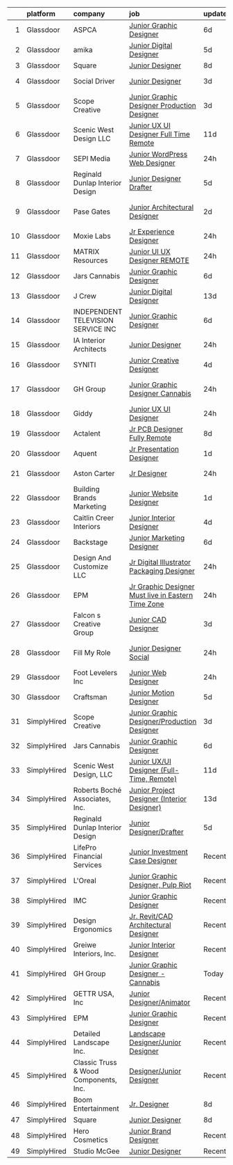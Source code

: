 

|    | platform    | company                               | job                                                                                                                                                                                                                                                                                                                                                                                                                                                                                                                                                                                                                                                                                                                                                                                                                                                                                                                                                                                                                                                                                                                                                                                                                                                                                                                                                        | update_time   | location            |
|---:|:------------|:--------------------------------------|:-----------------------------------------------------------------------------------------------------------------------------------------------------------------------------------------------------------------------------------------------------------------------------------------------------------------------------------------------------------------------------------------------------------------------------------------------------------------------------------------------------------------------------------------------------------------------------------------------------------------------------------------------------------------------------------------------------------------------------------------------------------------------------------------------------------------------------------------------------------------------------------------------------------------------------------------------------------------------------------------------------------------------------------------------------------------------------------------------------------------------------------------------------------------------------------------------------------------------------------------------------------------------------------------------------------------------------------------------------------|:--------------|:--------------------|
|  1 | Glassdoor   | ASPCA                                 | [Junior Graphic Designer](https://www.glassdoor.com/partner/jobListing.htm?pos=113&ao=1136043&s=58&guid=000001828691e7fc9ecd787badd50979&src=GD_JOB_AD&t=SR&vt=w&cs=1_2f3dda94&cb=1660115085823&jobListingId=1008050402409&jrtk=3-0-1ga393q65ih7d801-1ga393q6mi17a800-d4a34a2093c5d1e7-)                                                                                                                                                                                                                                                                                                                                                                                                                                                                                                                                                                                                                                                                                                                                                                                                                                                                                                                                                                                                                                                                   | 6d            | Remote              |
|  2 | Glassdoor   | amika                                 | [Junior Digital Designer](https://www.glassdoor.com/partner/jobListing.htm?pos=123&ao=1136043&s=58&guid=000001828691e7fc9ecd787badd50979&src=GD_JOB_AD&t=SR&vt=w&ea=1&cs=1_92ac3b1f&cb=1660115085824&jobListingId=1008053488803&jrtk=3-0-1ga393q65ih7d801-1ga393q6mi17a800-bd6ab5490a46b794-)                                                                                                                                                                                                                                                                                                                                                                                                                                                                                                                                                                                                                                                                                                                                                                                                                                                                                                                                                                                                                                                              | 5d            | Brooklyn, NY        |
|  3 | Glassdoor   | Square                                | [Junior Designer](https://www.glassdoor.com/partner/jobListing.htm?pos=110&ao=1136043&s=58&guid=000001828691e7fc9ecd787badd50979&src=GD_JOB_AD&t=SR&vt=w&ea=1&cs=1_a9cf41a6&cb=1660115085823&jobListingId=1008044709869&jrtk=3-0-1ga393q65ih7d801-1ga393q6mi17a800-17650a355c34feb1-)                                                                                                                                                                                                                                                                                                                                                                                                                                                                                                                                                                                                                                                                                                                                                                                                                                                                                                                                                                                                                                                                      | 8d            | Remote              |
|  4 | Glassdoor   | Social Driver                         | [Junior Designer](https://www.glassdoor.com/partner/jobListing.htm?pos=128&ao=1136043&s=58&guid=000001828691e7fc9ecd787badd50979&src=GD_JOB_AD&t=SR&vt=w&ea=1&cs=1_353221f2&cb=1660115085825&jobListingId=1008056782264&jrtk=3-0-1ga393q65ih7d801-1ga393q6mi17a800-9fb20bf726622b70-)                                                                                                                                                                                                                                                                                                                                                                                                                                                                                                                                                                                                                                                                                                                                                                                                                                                                                                                                                                                                                                                                      | 3d            | Bellingham, WA      |
|  5 | Glassdoor   | Scope Creative                        | [Junior Graphic Designer Production Designer](https://www.glassdoor.com/partner/jobListing.htm?pos=114&ao=1136043&s=58&guid=000001828691e7fc9ecd787badd50979&src=GD_JOB_AD&t=SR&vt=w&ea=1&cs=1_11915105&cb=1660115085823&jobListingId=1008057295326&jrtk=3-0-1ga393q65ih7d801-1ga393q6mi17a800-df76609bcd3fb119-)                                                                                                                                                                                                                                                                                                                                                                                                                                                                                                                                                                                                                                                                                                                                                                                                                                                                                                                                                                                                                                          | 3d            | Remote              |
|  6 | Glassdoor   | Scenic West Design  LLC               | [Junior UX UI Designer  Full Time  Remote ](https://www.glassdoor.com/partner/jobListing.htm?pos=102&ao=1110586&s=58&guid=000001828691e7fc9ecd787badd50979&src=GD_JOB_AD&t=SR&vt=w&ea=1&cs=1_da783bb0&cb=1660115085822&jobListingId=1008038829494&cpc=9908D8D4413DBB8A&jrtk=3-0-1ga393q65ih7d801-1ga393q6mi17a800-dc813bf411e91ac1--6NYlbfkN0Di20U8kyODQb6-AO2Vji-gz3AZLHnbpBo966FLagvruq3rFILu0QvDCpK9UhdhY_d3JowbU6n4M11Js_LYbmnqLHRnBQlkIY0B_Cmuwl9MtxMY5L1RwWegY5XzXch3d-pZliW03Y6g450BCFkjxvpcFSRt0cU3pNoMNOeHGzZK_laZvnMCqk-rCD8hJIbvwz4bLCmMam2pEIXgpD6o3MgQoNg3yDZwjKr8ufI5ve5if4WmZPy2vwE6ExfmTzEeeIMYuxGzCK4sIatWiMg6SbBQhReT9vYBB0PuD_D6JH1PHaZ1av0aWMb2fM8cTBWyu9FbG7eqt5wEw6Et-d7_7W6ljraHXk3EMUT2Ny2xY_zsGUYPndCMEkgDRIldbxi9fq3uvqwBeydWLlsnBqW9a7kuecTryiahoC_W5c86y6BNzSjsF_L_ZKQRxZfHvIsubYkqp3KevhhrgyxLcglUtQYz)                                                                                                                                                                                                                                                                                                                                                                                                                                                                                                                       | 11d           | Remote              |
|  7 | Glassdoor   | SEPI Media                            | [Junior WordPress Web Designer](https://www.glassdoor.com/partner/jobListing.htm?pos=104&ao=1110586&s=58&guid=000001828691e7fc9ecd787badd50979&src=GD_JOB_AD&t=SR&vt=w&ea=1&cs=1_49efbed9&cb=1660115085822&jobListingId=1008062564174&cpc=155EB9D5185558AF&jrtk=3-0-1ga393q65ih7d801-1ga393q6mi17a800-026bc4ff3f3d3f8b--6NYlbfkN0CNayYzF1mBaI40OgT78t3Q2d9IxlwDzhsYR4HK7epYUURqj7ThGxATqMP9QBEeCzElV3_Y6ce4F31ukmebLUkXpXiQREuhj0bbfbAiS8H_FzYSn6e-zFgVCH7U3J6IcSiapNg4Ut0MMJ7Y1PYup2VUUY6vrJ49jqKYKWuBpg_U01cfqRzYk7KmFIb_d697qVQzLHSqKDoxQEhb2iMb6RYSvODVOQUVEb1960sqxPeTPphmaVhV0vR_F1Dfb3cw3dwNSSuRqXQNtMnQtMtpBQZH3D8Yan8a6OaS-mNEs8mScmxmhC_Ahum2IuDrLELsRKuBqZX12v24XpdsNF6Opk96xKC-sdWwCIr2EH1KFPlkXpwlvbci4CZMtVyU84HiaMfptM5PfvSQ3XLOEYQpJJoh7TWt401bCAPo4yBwpfqpa4FOcL1E9Likr-yFo9j02WXi4nVwtz4bweJ68Ywtzc29tBN8TTVDxawzZx0EEwrYPeUZGxe97PEiz5cX_q7wRug%3D)                                                                                                                                                                                                                                                                                                                                                                                                                                                                                     | 24h           | Deerfield Beach, FL |
|  8 | Glassdoor   | Reginald Dunlap Interior Design       | [Junior Designer Drafter](https://www.glassdoor.com/partner/jobListing.htm?pos=116&ao=1136043&s=58&guid=000001828691e7fc9ecd787badd50979&src=GD_JOB_AD&t=SR&vt=w&ea=1&cs=1_f18fb968&cb=1660115085824&jobListingId=1008053659988&jrtk=3-0-1ga393q65ih7d801-1ga393q6mi17a800-d1f7737b321a24b1-)                                                                                                                                                                                                                                                                                                                                                                                                                                                                                                                                                                                                                                                                                                                                                                                                                                                                                                                                                                                                                                                              | 5d            | Remote              |
|  9 | Glassdoor   | Pase Gates                            | [Junior Architectural Designer](https://www.glassdoor.com/partner/jobListing.htm?pos=125&ao=1136043&s=58&guid=000001828691e7fc9ecd787badd50979&src=GD_JOB_AD&t=SR&vt=w&ea=1&cs=1_533adc02&cb=1660115085825&jobListingId=1008058486940&jrtk=3-0-1ga393q65ih7d801-1ga393q6mi17a800-449acd867689c06d-)                                                                                                                                                                                                                                                                                                                                                                                                                                                                                                                                                                                                                                                                                                                                                                                                                                                                                                                                                                                                                                                        | 2d            | Los Angeles, CA     |
| 10 | Glassdoor   | Moxie Labs                            | [Jr  Experience Designer](https://www.glassdoor.com/partner/jobListing.htm?pos=121&ao=1136043&s=58&guid=000001828691e7fc9ecd787badd50979&src=GD_JOB_AD&t=SR&vt=w&ea=1&cs=1_3605d7bf&cb=1660115085824&jobListingId=1008062070636&jrtk=3-0-1ga393q65ih7d801-1ga393q6mi17a800-ab6be20ccb7f3ae8-)                                                                                                                                                                                                                                                                                                                                                                                                                                                                                                                                                                                                                                                                                                                                                                                                                                                                                                                                                                                                                                                              | 24h           | Remote              |
| 11 | Glassdoor   | MATRIX Resources                      | [Junior UI   UX Designer   REMOTE](https://www.glassdoor.com/partner/jobListing.htm?pos=106&ao=1110586&s=58&guid=000001828691e7fc9ecd787badd50979&src=GD_JOB_AD&t=SR&vt=w&ea=1&cs=1_d853a083&cb=1660115085823&jobListingId=1008063613141&cpc=FD1C1DA32C38CFA7&jrtk=3-0-1ga393q65ih7d801-1ga393q6mi17a800-93ed54646864d401--6NYlbfkN0De5ppvndiyxA0pMSLQzOe_j9Mra0KF_8EhxTxOKXtZIfhM20E97mGJ28x3XA14Fw347YOZu9H1TW3cLCgiKdU9XDBC-yui81Ij8BUAH8nl8ee4EJiqTqxlFfbk3D2KluRYfYu0o-hUQvrSDoDGqUIsSNBqgrVpxZuBg9O-U62m1upbkFW5Gvtml0veyvxtBa4augvERf5M20B8SG-uG0wJD-EqJ-NuVvFu5pIqQ_6gXdCCl-bDPYvcjeBX-q_nXUt7wtBr0FIsoK5H3JgESCayPHXNmUS4VBpqoD97LgoH-Bbu9M4ZS1QZCaDHkvCDpeWuO2ZEkf-NkOnzL4k7UHGrvRamMBt6qOa7wvGyGkedaTM-gn8iZ-oL1AbDcREQVIsJsyCEjnCTVch2js5Lfv3uL9CrMKKMhLsEXebF1NeYA3MX1x25KmRYgElT3tJCB2NDdHhzAQeFU7iOo-ROR96UYtJMFLRAaGbti76siqk_ryjj-QHNYTH6zr1j2pE0_4DIICPilMw-mpK1AM16--MvLlvgamTZe1rDdQhyY4BocQ%3D%3D)                                                                                                                                                                                                                                                                                                                                                                                                                                    | 24h           | Naperville, IL      |
| 12 | Glassdoor   | Jars Cannabis                         | [Junior Graphic Designer](https://www.glassdoor.com/partner/jobListing.htm?pos=127&ao=1136043&s=58&guid=000001828691e7fc9ecd787badd50979&src=GD_JOB_AD&t=SR&vt=w&ea=1&cs=1_07bd894c&cb=1660115085825&jobListingId=1008050141495&jrtk=3-0-1ga393q65ih7d801-1ga393q6mi17a800-f5fbed3fc0c82775-)                                                                                                                                                                                                                                                                                                                                                                                                                                                                                                                                                                                                                                                                                                                                                                                                                                                                                                                                                                                                                                                              | 6d            | Troy, MI            |
| 13 | Glassdoor   | J Crew                                | [Junior Digital Designer](https://www.glassdoor.com/partner/jobListing.htm?pos=122&ao=1136043&s=58&guid=000001828691e7fc9ecd787badd50979&src=GD_JOB_AD&t=SR&vt=w&cs=1_cf4b3e90&cb=1660115085824&jobListingId=1008033602189&jrtk=3-0-1ga393q65ih7d801-1ga393q6mi17a800-7747c898e1799d82-)                                                                                                                                                                                                                                                                                                                                                                                                                                                                                                                                                                                                                                                                                                                                                                                                                                                                                                                                                                                                                                                                   | 13d           | New York, NY        |
| 14 | Glassdoor   | INDEPENDENT TELEVISION SERVICE  INC   | [Junior Graphic Designer](https://www.glassdoor.com/partner/jobListing.htm?pos=129&ao=1136043&s=58&guid=000001828691e7fc9ecd787badd50979&src=GD_JOB_AD&t=SR&vt=w&cs=1_5f636d79&cb=1660115085825&jobListingId=1008051245122&jrtk=3-0-1ga393q65ih7d801-1ga393q6mi17a800-a1abe3121483f448-)                                                                                                                                                                                                                                                                                                                                                                                                                                                                                                                                                                                                                                                                                                                                                                                                                                                                                                                                                                                                                                                                   | 6d            | San Francisco, CA   |
| 15 | Glassdoor   | IA Interior Architects                | [Junior Designer](https://www.glassdoor.com/partner/jobListing.htm?pos=118&ao=1136043&s=58&guid=000001828691e7fc9ecd787badd50979&src=GD_JOB_AD&t=SR&vt=w&cs=1_136a4856&cb=1660115085824&jobListingId=1008063470975&jrtk=3-0-1ga393q65ih7d801-1ga393q6mi17a800-ad061a3cf54eaf9e-)                                                                                                                                                                                                                                                                                                                                                                                                                                                                                                                                                                                                                                                                                                                                                                                                                                                                                                                                                                                                                                                                           | 24h           | Santa Clara, CA     |
| 16 | Glassdoor   | SYNITI                                | [Junior Creative Designer](https://www.glassdoor.com/partner/jobListing.htm?pos=115&ao=1136043&s=58&guid=000001828691e7fc9ecd787badd50979&src=GD_JOB_AD&t=SR&vt=w&cs=1_c0499c07&cb=1660115085823&jobListingId=1008055069094&jrtk=3-0-1ga393q65ih7d801-1ga393q6mi17a800-e738791c9400a7fe-)                                                                                                                                                                                                                                                                                                                                                                                                                                                                                                                                                                                                                                                                                                                                                                                                                                                                                                                                                                                                                                                                  | 4d            | Remote              |
| 17 | Glassdoor   | GH Group                              | [Junior Graphic Designer   Cannabis](https://www.glassdoor.com/partner/jobListing.htm?pos=117&ao=1136043&s=58&guid=000001828691e7fc9ecd787badd50979&src=GD_JOB_AD&t=SR&vt=w&ea=1&cs=1_081aef20&cb=1660115085824&jobListingId=1008063925949&jrtk=3-0-1ga393q65ih7d801-1ga393q6mi17a800-04665fa0d35dd652-)                                                                                                                                                                                                                                                                                                                                                                                                                                                                                                                                                                                                                                                                                                                                                                                                                                                                                                                                                                                                                                                   | 24h           | Los Angeles, CA     |
| 18 | Glassdoor   | Giddy                                 | [Junior UX UI Designer](https://www.glassdoor.com/partner/jobListing.htm?pos=103&ao=1110586&s=58&guid=000001828691e7fc9ecd787badd50979&src=GD_JOB_AD&t=SR&vt=w&ea=1&cs=1_392c70ee&cb=1660115085822&jobListingId=1008062786167&cpc=6A22310A23505C64&jrtk=3-0-1ga393q65ih7d801-1ga393q6mi17a800-503fa5c445aa6831--6NYlbfkN0Cd5ZvLdai7cR0fypH5_WiGezUQesq24dbKuF0ly35yawptN0PyaNvi6aCrfHDGFYBHkr5SnTj7vqUz0gNSWKlkIlVRjgoTRfSc15COtuzQOkcKUBHpInCXznilo76Ss-mcKTwm6lAe1YOtGYq0HhWRzFRV9xQw8kCq1IB-pOWZPA8D33AiodZ5BRt9vFliOz0VcEzDjpqYQP8fnEJKrwIpfb6T1VToh9Fzgj9ROtfy-qK9_Bnis5ReSaEh5RwVX-eJ-m5MFBK3G4ADbC2JeL2F5hT5aGZzf_Y4VTmf88DqQtBTmNe6llyaAtYQ_WPlgPapaQ5cM8lXA_zhvUvDvj8Pe_hBWqP6ZTHl5mUeUZ2J832W4olQ1pYkuNMXSJcoXE4ZoduS295fCzZJRrIud3WkbO6CVOrXllP34Dt9Rr16Q9Qng4e3KgYuYxY_K_GoaEDZ_FpOU25X0wk1JKxJzVxtN8jQCJqxcDjSkGPvn-M4mDPgdYYFL3EGv1B2v-xZbLTeGwExzcMgMw%3D%3D)                                                                                                                                                                                                                                                                                                                                                                                                                                                                               | 24h           | Austin, TX          |
| 19 | Glassdoor   | Actalent                              | [Jr  PCB Designer  Fully Remote ](https://www.glassdoor.com/partner/jobListing.htm?pos=108&ao=1110586&s=58&guid=000001828691e7fc9ecd787badd50979&src=GD_JOB_AD&t=SR&vt=w&ea=1&cs=1_d6e864d1&cb=1660115085823&jobListingId=1008043320146&cpc=654405A9B1E0A9F5&jrtk=3-0-1ga393q65ih7d801-1ga393q6mi17a800-0c0a290917e44a6e--6NYlbfkN0ChYVx_I3yfZ_JDY3EFoivtqvi_stwnZ_kRt8Dowt_l_d1ydueao4NE-oUleRJ4yhhu6_SvnNr1ClYJTXE2U8E5ywS_q8ScNcSKjmiDpGTsJ2-K_-hkuLtuw6P2suJR8KlS-_P2AGcMFbFstggASmHhP6IA-2gv2BFPqPGPbmSMuCQw5iBVxmM1arybo5LMKfG3y_oMnqUDcUqowbiBIhMSgShDXICZy0BSVKl29gJ4lPzio0GRVlnajvt_cdMR7eK3lQi6OzC8Zw8tfFqo-FKpITQDXz1Z8jS5wkvFh0Rf3Kal_g0k82xQLF-m5LwBOKTCWSFyGsQhqCzXmUH2RG9Il5tZCg_TEZozxCEarGPixG2HGCAEIfxaZrJavR3znHG62FIy5yhpYH2b5b2vdi_1VJPDMyfJSHva-8EYHM0SYAhLP4WnBGUNOvIpopM033wM_yASRnesMvPUWGQav88kcAHDBY8_h2nkfr9dwJ08OTgItMKgoI4DJyr0PUwcb9dffeWjaZrPK-DZKhGLmaiOs_GDBb9BREcedPjVjc9LWj0jvchydo7KPq6fVTEwsPTvoj4KV1aWqifSp_MfczyWhFx8G7dRiRY0bmQ8OBqdi2XBzn70Z0inQpDRodzE5Fxfu_MNjWouxx2iHQC4BvZjmVBXo2VyLNdrW0HKmRvxgcL9NTbaGAG5YjNzpEuhrw6iF_FIoxiuZF8HfGi_ti5Qml-PFnQONUhTSp-9Jg6Rk7IbXT3lGEh57W9J5pyZGccJEjyFVga4bA_b7IlD9V_lX3YFn071nYuMuZ7prgR5XL9B8HVronTJoA8qvdUj3dG0d6pzieD15NaR6oCFEbcefj3mQBQbLYmeN6FE71aplsLkie95Lxh_EzzJrSMN-hxBqT1jOLqbuxKtMXYjwdPVqeEF-O3o9b_dzosr67lHh6fEQn2RizFc1ou3auj_z_bgIsCSC7JTOcMgWRLtoTcr) | 8d            | San Jose, CA        |
| 20 | Glassdoor   | Aquent                                | [Jr  Presentation Designer](https://www.glassdoor.com/partner/jobListing.htm?pos=107&ao=1110586&s=58&guid=000001828691e7fc9ecd787badd50979&src=GD_JOB_AD&t=SR&vt=w&cs=1_e950f99f&cb=1660115085822&jobListingId=1008061835273&cpc=C4A69CCDBB3B9599&jrtk=3-0-1ga393q65ih7d801-1ga393q6mi17a800-39c79fc0dd4a565f--6NYlbfkN0DMrcEu7yrtATojKJA7cEzGQ3FdRGWLh0CZQInL4ECGI9gD0Wolx9R2EDT7B77c2cTiwcgAsbVylD5GmX03vhCnjSGfDLJlE7p80XcezfuwsZ_VbIgX6WAYFaSrNvsrWEpU_2NEFrN6ZYUML11G-aNvQZ4HdaO5AiPyP98F1XkCCqUHS-2ZG7d49l6DX2XYjybvaXbbQR2JCiI4ZVClZ-1-BqG5pFZ6_1IaLxOeHeWlCPcqHNbYqOc0Uf6hzsOLOmbOmIPq2DDNS5s6PZrwk2Mbuxz0RCK-kAMXmemiwHf0H9CcNU-ILm4p6Ofao4HrBsKBQXVqcsOZxgPaD0_MhoY9zZyrRhAbw29QiBWTw0EcMc1oQXTmp8pKB_yAwlyl2NV0pklWyTvqP6KFhh6n42ZDXFtocCspPUw9QxxfdYBFbwjqn11AaY3T8n5-RYcyzBC19pWiQ4mOinxTz6TJbhox)                                                                                                                                                                                                                                                                                                                                                                                                                                                                                                                                            | 1d            | Remote              |
| 21 | Glassdoor   | Aston Carter                          | [Jr  Designer](https://www.glassdoor.com/partner/jobListing.htm?pos=109&ao=1110586&s=58&guid=000001828691e7fc9ecd787badd50979&src=GD_JOB_AD&t=SR&vt=w&ea=1&cs=1_7270d361&cb=1660115085823&jobListingId=1008063307765&cpc=8795CF9063CD573D&jrtk=3-0-1ga393q65ih7d801-1ga393q6mi17a800-4d1d400a207bbddb--6NYlbfkN0ChYVx_I3yfZ_JDY3EFoivtqvi_stwnZ_kRt8Dowt_l_d1ydueao4NEv8X4QANiVn_QzOHZn8sYfBGN3ci77Y676GMKZsXfsLhVGo5hispWYCAZ6jd3U0hRPLObmlhDccOpN8DNbn6ub9zsFrYwECsM1aMQw35T5DqduHUAI1D5UNAdlTfZJGUj8FH-_sSfnLq4oFb3bssPiSk0k7RVqr2-LYmQMCQAEVbj4KRthNiReG4Rj59tq5xovNv9oSjaUGwguwGEi9lkPGIYfz6f6t0bgpQcdeXRw5955UGn2FpoaInd2dnP62ZzcDOEtwCIgrVAPdAGIWrFVFtjg6BYiUCEmugdoH7N6hP1ntq10M-_pfxhx35I9twQNH3oO-CgDnZ8n30rcQQZ3KFKniRBLMX2qnKXBWH13Ng30AJNRqykaqxapl3P5rEwXx-vTdK-aFD1yVOuFJXSovimroqHvOu2Af2XKvegU9XvLU-D6PPGA-Prp0Q2-1LmrixX41MWto2zq0Rd8SqwvpLweKRuWQ6G8VYQRplM_XowojqudLCs9mc3cCAdB9Z9DbruiA4TfiqaioJBlymD7hUe42-bIp-P6X0YqIoVGnrhIE81mGNwUqGfHywIOL8n9Vl4xTc_wGlQe3FQ9Z2ntMWJoVTmVABKD44paJqK9zSOgF5KazY40HuQtcVlEG9fAYNiGMwuB-BpgKwE9DBgO8qcSwS1-KRCZhL_ZgSxVAUV8FkwVLH59kBjS9sihBuEIpElcxEmnCwuDexO2cl0LglgsLA_NxXi6zsGqbzinayQAnqfcKJt5yZ8rB8WLkx6vZ2O_9r3qufkckRaYMKeUEGJIN2-l6Mbu3J2wIdOtVLmUhE8RhYx79phz7rXgJfuDoj9CLguQehal43eDC9e2sbsHRorU64tC53qi_Wwgs4xj1gGWl5Mrq8or8bVKdcOxZKcnByBvCtDmOgQdYrBNfR7FxBFuCTe)                    | 24h           | Arlington, VA       |
| 22 | Glassdoor   | Building Brands Marketing             | [Junior Website Designer](https://www.glassdoor.com/partner/jobListing.htm?pos=126&ao=1136043&s=58&guid=000001828691e7fc9ecd787badd50979&src=GD_JOB_AD&t=SR&vt=w&ea=1&cs=1_7a09dac3&cb=1660115085825&jobListingId=1008060830797&jrtk=3-0-1ga393q65ih7d801-1ga393q6mi17a800-7024921c6d3d6941-)                                                                                                                                                                                                                                                                                                                                                                                                                                                                                                                                                                                                                                                                                                                                                                                                                                                                                                                                                                                                                                                              | 1d            | Victoria, TX        |
| 23 | Glassdoor   | Caitlin Creer Interiors               | [Junior Interior Designer](https://www.glassdoor.com/partner/jobListing.htm?pos=130&ao=1136043&s=58&guid=000001828691e7fc9ecd787badd50979&src=GD_JOB_AD&t=SR&vt=w&ea=1&cs=1_dbbf1242&cb=1660115085825&jobListingId=1008056332949&jrtk=3-0-1ga393q65ih7d801-1ga393q6mi17a800-83f7be733cc6b05a-)                                                                                                                                                                                                                                                                                                                                                                                                                                                                                                                                                                                                                                                                                                                                                                                                                                                                                                                                                                                                                                                             | 4d            | Salt Lake City, UT  |
| 24 | Glassdoor   | Backstage                             | [Junior Marketing Designer](https://www.glassdoor.com/partner/jobListing.htm?pos=111&ao=1136043&s=58&guid=000001828691e7fc9ecd787badd50979&src=GD_JOB_AD&t=SR&vt=w&cs=1_2a27e006&cb=1660115085823&jobListingId=1008050720140&jrtk=3-0-1ga393q65ih7d801-1ga393q6mi17a800-597fe3d74639a284-)                                                                                                                                                                                                                                                                                                                                                                                                                                                                                                                                                                                                                                                                                                                                                                                                                                                                                                                                                                                                                                                                 | 6d            | Remote              |
| 25 | Glassdoor   | Design And Customize LLC              | [Jr  Digital Illustrator   Packaging Designer](https://www.glassdoor.com/partner/jobListing.htm?pos=120&ao=1136043&s=58&guid=000001828691e7fc9ecd787badd50979&src=GD_JOB_AD&t=SR&vt=w&ea=1&cs=1_5329479e&cb=1660115085824&jobListingId=1008063765735&jrtk=3-0-1ga393q65ih7d801-1ga393q6mi17a800-2818714e8cff92a9-)                                                                                                                                                                                                                                                                                                                                                                                                                                                                                                                                                                                                                                                                                                                                                                                                                                                                                                                                                                                                                                         | 24h           | Burlingame, CA      |
| 26 | Glassdoor   | EPM                                   | [Jr  Graphic Designer  Must live in Eastern Time Zone ](https://www.glassdoor.com/partner/jobListing.htm?pos=112&ao=1136043&s=58&guid=000001828691e7fc9ecd787badd50979&src=GD_JOB_AD&t=SR&vt=w&ea=1&cs=1_67fdeda0&cb=1660115085823&jobListingId=1008063254601&jrtk=3-0-1ga393q65ih7d801-1ga393q6mi17a800-0a71238dfde70643-)                                                                                                                                                                                                                                                                                                                                                                                                                                                                                                                                                                                                                                                                                                                                                                                                                                                                                                                                                                                                                                | 24h           | Remote              |
| 27 | Glassdoor   | Falcon s Creative Group               | [Junior CAD Designer](https://www.glassdoor.com/partner/jobListing.htm?pos=124&ao=1136043&s=58&guid=000001828691e7fc9ecd787badd50979&src=GD_JOB_AD&t=SR&vt=w&ea=1&cs=1_a074678f&cb=1660115085830&jobListingId=1008057175490&jrtk=3-0-1ga393q65ih7d801-1ga393q6mi17a800-d52a6a5ec253a162-)                                                                                                                                                                                                                                                                                                                                                                                                                                                                                                                                                                                                                                                                                                                                                                                                                                                                                                                                                                                                                                                                  | 3d            | Orlando, FL         |
| 28 | Glassdoor   | Fill My Role                          | [Junior Designer  Social](https://www.glassdoor.com/partner/jobListing.htm?pos=105&ao=1110586&s=58&guid=000001828691e7fc9ecd787badd50979&src=GD_JOB_AD&t=SR&vt=w&ea=1&cs=1_f9f759b4&cb=1660115085822&jobListingId=1008063112975&cpc=0FE1F5EA2BC84A01&jrtk=3-0-1ga393q65ih7d801-1ga393q6mi17a800-4d6b6d4e0c0755b2--6NYlbfkN0DQQgUeTBZrT3KlCUof17hm4RAPFrBlmwOjRbT7gQ71LTqDnHdX3WjgK5yLwEMcBCF_ooEQYAsxlsvkdbaR2h3Hd5dZDxS5QfOJMKM9AVwKnENwFDy2eRCl3bmDZPpPKa5xn5iYP7_77V53OdZap6mhxlVVY6Ho9Ks_tnkQxyNk-RuOLwXBwvpl8zHkieJUdjXm3i4x5KH2J3z7yPlu39PwomTIP3JakVVy1Sc-oU6IpHZl_B2SsMqj5-MT98go150Ju8WdVQXf1BW-ciq_kmfPCOcWush1FXRmgKPRNKSS1B6TYSqFm677__7D1tHWOLU_8Vf6-uOVdD2v3HlWRte1T67dALb5GiiPHAxV5NiyRsOI0u3n4p0TnqvMEAkUOwib5v0lGwE1QhtMOSX0kS_prqPVU2YaSLmhevRFmNgJUmmMFC2iDyX9YJm3AeJDv9ydgkCuXHtXPxplNmO9MAzCu8csiQyqTbW7Mh_Mn8qrRSHg5rarzOfCt3-OKPZ89JskUCRlx5AvyQ%3D%3D)                                                                                                                                                                                                                                                                                                                                                                                                                                                                             | 24h           | Los Angeles, CA     |
| 29 | Glassdoor   | Foot Levelers Inc                     | [Junior Web Designer](https://www.glassdoor.com/partner/jobListing.htm?pos=101&ao=1110586&s=58&guid=000001828691e7fc9ecd787badd50979&src=GD_JOB_AD&t=SR&vt=w&ea=1&cs=1_b052b9ef&cb=1660115085822&jobListingId=1008062572811&cpc=3164FDD6030E246B&jrtk=3-0-1ga393q65ih7d801-1ga393q6mi17a800-98de67faca08c7af--6NYlbfkN0AIkon2q1iM7WWajOw_YocZv0AglawGRnh4nbjyecUpCYcuxg8ItJm1c9aP9cbbfxAG-Bgchgv_zFuahS6vzu8YTKdNaK68ajMH8bsKnrLcBmBvJsBjzaCf9VoOKU3fbe6tCvpPNr5HvbKvr4kf3VwwywPZ0Qm87iTYswGLVjJY74xm4EukuSRo8n8yY1YV88v0e50FytVxtomU5VtZ0y7TjHe44Ukc7Su6a6Y7vDQHqXKSTsqNmLZyEhnqHpzD4Oyo0b1Vht3qD2udo9--J81-zNqlK--AINBjNpxvqXIetGJzAO4wjS5MsVlRFy2nG1T5R59JDviORorVsKd2D0IrwNBiR_NuSgi7eUTkpxuVNwZgia8VfwofH7waLIT6K4BS5Awu-PjuhibXs-Y3HNqNoodqE_q-61nYrIYimZUtzEllHKyvEjCvPgyR-vXY17O2tiNL086nKNjaOwCUtPgI6V2Qj58vkKY0LygfmWMTHI8xpj6K_7DrtsFKlHAgfHyTwXlTmrFkUA%3D%3D)                                                                                                                                                                                                                                                                                                                                                                                                                                                                                 | 24h           | Roanoke, VA         |
| 30 | Glassdoor   | Craftsman                             | [Junior Motion Designer](https://www.glassdoor.com/partner/jobListing.htm?pos=119&ao=1136043&s=58&guid=000001828691e7fc9ecd787badd50979&src=GD_JOB_AD&t=SR&vt=w&ea=1&cs=1_a8294226&cb=1660115085824&jobListingId=1008054667411&jrtk=3-0-1ga393q65ih7d801-1ga393q6mi17a800-a7c2c048ea014f50-)                                                                                                                                                                                                                                                                                                                                                                                                                                                                                                                                                                                                                                                                                                                                                                                                                                                                                                                                                                                                                                                               | 5d            | Remote              |
| 31 | SimplyHired | Scope Creative                        | [Junior Graphic Designer/Production Designer](https://www.simplyhired.com/job/MWcY-yWOUNtvMeEJ50eTh1O8Ly7pV7eHTo7UtUykkWZFGLkPelChyA?q=junior+designer)                                                                                                                                                                                                                                                                                                                                                                                                                                                                                                                                                                                                                                                                                                                                                                                                                                                                                                                                                                                                                                                                                                                                                                                                    | 3d            | Remote              |
| 32 | SimplyHired | Jars Cannabis                         | [Junior Graphic Designer](https://www.simplyhired.com/job/tgDr3SvYzKpqT5CKJhBO1wNuCALUK3PJQQy6ljnKMRNW4Mh0SAzB7Q?q=junior+designer)                                                                                                                                                                                                                                                                                                                                                                                                                                                                                                                                                                                                                                                                                                                                                                                                                                                                                                                                                                                                                                                                                                                                                                                                                        | 6d            | Troy, MI            |
| 33 | SimplyHired | Scenic West Design, LLC               | [Junior UX/UI Designer (Full-Time, Remote)](https://www.simplyhired.com/job/YbNMFwbzpJUjmzsk0lZfx3i-tlmRPji2pJhSDc_OC6zFmAWUvoVAJA?q=junior+designer)                                                                                                                                                                                                                                                                                                                                                                                                                                                                                                                                                                                                                                                                                                                                                                                                                                                                                                                                                                                                                                                                                                                                                                                                      | 11d           | Remote              |
| 34 | SimplyHired | Roberts Boché Associates, Inc.        | [Junior Project Designer (Interior Designer)](https://www.simplyhired.com/job/KWOdaQqdeHSS3lxqyCuR0Qwr_xWV4CC7XwjArgbynArE8r030Ypxlg?q=junior+designer)                                                                                                                                                                                                                                                                                                                                                                                                                                                                                                                                                                                                                                                                                                                                                                                                                                                                                                                                                                                                                                                                                                                                                                                                    | 13d           | Benicia, CA         |
| 35 | SimplyHired | Reginald Dunlap Interior Design       | [Junior Designer/Drafter](https://www.simplyhired.com/job/IxTufKLlygmTSo70k7PsrHQnK0Y9zmG5T0sGqETSeTc4268ae7oKfQ?q=junior+designer)                                                                                                                                                                                                                                                                                                                                                                                                                                                                                                                                                                                                                                                                                                                                                                                                                                                                                                                                                                                                                                                                                                                                                                                                                        | 5d            | Remote              |
| 36 | SimplyHired | LifePro Financial Services            | [Junior Investment Case Designer](https://www.simplyhired.com/job/EThDsRZsfReEqwJmVaabLKOj4GI_jn3xkob18SV0P0z7QuNRCVyGng?q=junior+designer)                                                                                                                                                                                                                                                                                                                                                                                                                                                                                                                                                                                                                                                                                                                                                                                                                                                                                                                                                                                                                                                                                                                                                                                                                | Recently      | San Diego, CA       |
| 37 | SimplyHired | L'Oreal                               | [Junior Graphic Designer, Pulp Riot](https://www.simplyhired.com/job/Homvoq8LTddXsTaRKLzMx6lcP9sFPIojFB40XOLymUP_0OygPxpDVg?q=junior+designer)                                                                                                                                                                                                                                                                                                                                                                                                                                                                                                                                                                                                                                                                                                                                                                                                                                                                                                                                                                                                                                                                                                                                                                                                             | Recently      | El Segundo, CA      |
| 38 | SimplyHired | IMC                                   | [Junior Graphic Designer](https://www.simplyhired.com/job/q11ugwCq0r9_HNrj39reIR-RYMGNAajNfcJjDWikoU0_FpmVSAAEWA?q=junior+designer)                                                                                                                                                                                                                                                                                                                                                                                                                                                                                                                                                                                                                                                                                                                                                                                                                                                                                                                                                                                                                                                                                                                                                                                                                        | Recently      | Remote              |
| 39 | SimplyHired | Design Ergonomics                     | [Jr. Revit/CAD Architectural Designer](https://www.simplyhired.com/job/vALSwbc074iJ6CuqZVpoNo7oxSbm0chbGHQEoIWHTRW4m4zjbnB2iA?q=junior+designer)                                                                                                                                                                                                                                                                                                                                                                                                                                                                                                                                                                                                                                                                                                                                                                                                                                                                                                                                                                                                                                                                                                                                                                                                           | Recently      | Fall River, MA      |
| 40 | SimplyHired | Greiwe Interiors, Inc.                | [Junior Interior Designer](https://www.simplyhired.com/job/UDsuRSypSKQfltzbasa3w0rMr4htIPVArX1GgzyIqbvP4ubBg7TK9g?q=junior+designer)                                                                                                                                                                                                                                                                                                                                                                                                                                                                                                                                                                                                                                                                                                                                                                                                                                                                                                                                                                                                                                                                                                                                                                                                                       | Recently      | Cincinnati, OH      |
| 41 | SimplyHired | GH Group                              | [Junior Graphic Designer - Cannabis](https://www.simplyhired.com/job/09sVy78vh-tUQr-llwiksmDUX-Qk8zuvrL7FWp6-jk8tlN9_rkjbfw?q=junior+designer)                                                                                                                                                                                                                                                                                                                                                                                                                                                                                                                                                                                                                                                                                                                                                                                                                                                                                                                                                                                                                                                                                                                                                                                                             | Today         | Los Angeles, CA     |
| 42 | SimplyHired | GETTR USA, Inc                        | [Junior Designer/Animator](https://www.simplyhired.com/job/iogG_AlFu4doAixtSQ_1hPdMTQvkItFkz9jJ_dMcQSxu4McKI5ikcw?q=junior+designer)                                                                                                                                                                                                                                                                                                                                                                                                                                                                                                                                                                                                                                                                                                                                                                                                                                                                                                                                                                                                                                                                                                                                                                                                                       | Recently      | Manhattan, NY       |
| 43 | SimplyHired | EPM                                   | [Junior Graphic Designer](https://www.simplyhired.com/job/ZsJT6BBXbdMgPLyz-idVsD9f_3mOUl6SNYzy8QpfTF2wyh22CzX9vg?q=junior+designer)                                                                                                                                                                                                                                                                                                                                                                                                                                                                                                                                                                                                                                                                                                                                                                                                                                                                                                                                                                                                                                                                                                                                                                                                                        | Recently      | Remote              |
| 44 | SimplyHired | Detailed Landscape Inc.               | [Landscape Designer/Junior Designer](https://www.simplyhired.com/job/EhrppFcRWarkccNr432EF5vxGN_NA1B3Nc5BP9BEXyp3UN7zsWfsOg?q=junior+designer)                                                                                                                                                                                                                                                                                                                                                                                                                                                                                                                                                                                                                                                                                                                                                                                                                                                                                                                                                                                                                                                                                                                                                                                                             | Recently      | Fort Collins, CO    |
| 45 | SimplyHired | Classic Truss & Wood Components, Inc. | [Designer/Junior Designer](https://www.simplyhired.com/job/FGqsakCnujAqK9zJ0Rb0LjxcM6RXSGOEWIGiN4Zx0Ovay5aTpq7k7Q?q=junior+designer)                                                                                                                                                                                                                                                                                                                                                                                                                                                                                                                                                                                                                                                                                                                                                                                                                                                                                                                                                                                                                                                                                                                                                                                                                       | Recently      | Clarksville, IN     |
| 46 | SimplyHired | Boom Entertainment                    | [Jr. Designer](https://www.simplyhired.com/job/3q4TzLmYShzW2C-9_7AcXemhLKz2E6QVpghA2dO9_Qxn6u4QvWymtA?q=junior+designer)                                                                                                                                                                                                                                                                                                                                                                                                                                                                                                                                                                                                                                                                                                                                                                                                                                                                                                                                                                                                                                                                                                                                                                                                                                   | 8d            | New York, NY        |
| 47 | SimplyHired | Square                                | [Junior Designer](https://www.simplyhired.com/job/GRKBoNfThfwdwqfpeG24tUd19geu72g60cEa_AyK0LKGykj3_bqMwA?q=junior+designer)                                                                                                                                                                                                                                                                                                                                                                                                                                                                                                                                                                                                                                                                                                                                                                                                                                                                                                                                                                                                                                                                                                                                                                                                                                | 8d            | Remote              |
| 48 | SimplyHired | Hero Cosmetics                        | [Junior Brand Designer](https://www.simplyhired.com/job/3p40y1gdckFDerSCmCjeQ2zJImKa7KcyLjFG82rjA4BuNkZG4lETvQ?q=junior+designer)                                                                                                                                                                                                                                                                                                                                                                                                                                                                                                                                                                                                                                                                                                                                                                                                                                                                                                                                                                                                                                                                                                                                                                                                                          | Recently      | New York, NY        |
| 49 | SimplyHired | Studio McGee                          | [Junior Designer](https://www.simplyhired.com/job/Tph0kIEpx-kzY8n--eAE77kTmPdpAmCaDj72VTDFOpotCGnRab_A2A?q=junior+designer)                                                                                                                                                                                                                                                                                                                                                                                                                                                                                                                                                                                                                                                                                                                                                                                                                                                                                                                                                                                                                                                                                                                                                                                                                                | Recently      | Draper, UT          |